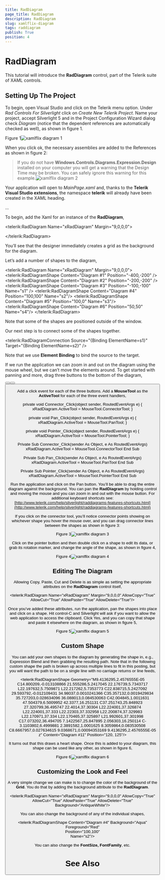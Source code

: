 ```yaml
---
title: RadDiagram
page_title: RadDiagram
description: RadDiagram
slug: xamlflix-diagram
tags: raddiagram
publish: True
position: 4
---
```


# RadDiagram



This tutorial will introduce the __RadDiagram__ control, part of the Telerik suite of XAML controls.   

## Setting Up The Project

To begin, open Visual Studio and click on the Telerik menu option.  Under *Rad Controls For Silverlight* click on *Create New Telerik Project*.  Name your project, accept Silverlight 5 and in the Project Configuration Wizard dialog check *Diagram* (notice that the dependent references are automatically checked as well), as shown in figure 1.

Figure 1![xamlflix diagram 1](images/xamlflix_diagram_1.png)

When you click ok, the necessary assemblies are added to the References as shown in figure 2:

>If you do not have __Windows.Controls.Diagrams.Expression.Design__ installed on your computer you will get a warning that the Design Time may be broken.  You can safely ignore this warning for this example.![xamlflix diagram 2](images/xamlflix_diagram_2.png)

Your application will open to *MainPage.xaml* and, thanks to the __Telerik Visual Studio extensions__, the namespace __telerik__ will already have been created in the XAML heading.

	
<UserControl x:Class="RadBarCode.GettingStarted.MainPage"
		xmlns="http://schemas.microsoft.com/winfx/2006/xaml/presentation" 
		xmlns:x="http://schemas.microsoft.com/winfx/2006/xaml"
		xmlns:d="http://schemas.microsoft.com/expression/blend/2008" 
		xmlns:mc="http://schemas.openxmlformats.org/markup-compatibility/2006"
		xmlns:telerik="http://schemas.telerik.com/2008/xaml/presentation"
		mc:Ignorable="d" d:DesignWidth="640" d:DesignHeight="480">
	...
</UserControl>	
		  



To begin, add the Xaml for an instance of the __RadDiagram__,

	
<telerik:RadDiagram Name="xRadDiagram" Margin="9,0,0,0">
            
</telerik:RadDiagram>
		  



You’ll see that the designer immediately creates a grid as the background for the diagram.

Let’s add a number of shapes to the diagram,

	
<telerik:RadDiagram Name="xRadDiagram" Margin="9,0,0,0">
    <telerik:RadDiagramShape Content="Diagram #1" Position="-400,-200" />
    <telerik:RadDiagramShape Content="Diagram #2" Position="-200,-200" />
    <telerik:RadDiagramShape Content="Diagram #3" Position="-100,-100" Name="s1" />
    <telerik:RadDiagramShape Content="Diagram #4" Position="100,100"  Name="s2"/>
    <telerik:RadDiagramShape Content="Diagram #5" Position="100,0"  Name="s3"/>
    <telerik:RadDiagramShape Content="Diagram #6" Position="50,50"  Name="s4"/>
</telerik:RadDiagram>
		  



Note that some of the shapes are positioned outside of the window.

Our next step is to connect some of the shapes together.

	
<telerik:RadDiagramConnection 
		 Source="{Binding ElementName=s1}" Target="{Binding ElementName=s2}" />
		  



Note that we use __Element Binding__ to bind the source to the target.

If we run the application we can zoom in and out on the diagram using the mouse wheel, but we can’t move the elements around. To get started with panning and more, drag three buttons to the bottom of the diagram,

	
<Button Content="Connector" 
		Height="23" 
		HorizontalAlignment="Left" 
		Margin="29,437,0,0" 
		Name="Connector" 
		VerticalAlignment="Top" 
		Width="75" 
		Click="Connector_Click" />
<Button Content="Pan" 
		Height="23" 
		HorizontalAlignment="Left" 
		Margin="110,437,0,0" 
		Name="Pan" 
		VerticalAlignment="Top" 
		Width="75" 
		Click="Pan_Click" />
<Button Content="Pointer" 
		Height="23" 
		HorizontalAlignment="Left" 
		Margin="191,437,0,0" 
		Name="Pointer" 
		VerticalAlignment="Top" 
		Width="75" 
		Click="Pointer_Click" />
		  



Add a click event for each of the three buttons.  Add a __MouseTool__ as the __ActiveTool__ for each of the three event handlers,

	
private void Connector_Click(object sender, RoutedEventArgs e)
{
    xRadDiagram.ActiveTool = MouseTool.ConnectorTool;
}

private void Pan_Click(object sender, RoutedEventArgs e)
{
    xRadDiagram.ActiveTool = MouseTool.PanTool;
}

private void Pointer_Click(object sender, RoutedEventArgs e)
{
    xRadDiagram.ActiveTool = MouseTool.PointerTool;
}
		  



	
Private Sub Connector_Click(sender As Object, e As RoutedEventArgs)
	xRadDiagram.ActiveTool = MouseTool.ConnectorTool
End Sub

Private Sub Pan_Click(sender As Object, e As RoutedEventArgs)
	xRadDiagram.ActiveTool = MouseTool.PanTool
End Sub

Private Sub Pointer_Click(sender As Object, e As RoutedEventArgs)
	xRadDiagram.ActiveTool = MouseTool.PointerTool
End Sub		  
		  



Run the application and click on the Pan button. You’ll be able to drag the entire diagram against the background.  You can pan the __RadDiagram__ by holding control and moving the mouse and you can zoom in and out with the mouse button.  For additional keyboard shortcuts see:
		[http://www.telerik.com/help/silverlight/raddiagrams-features-shortcuts.html](http://www.telerik.com/help/silverlight/raddiagrams-features-shortcuts.html)

If you click on the connector tool, you’ll notice connector points showing on whichever shape you hover the mouse over, and you can drag connector lines between the shapes as shown in figure 3:

Figure 3![xamlflix diagram 3](images/xamlflix_diagram_3.png)

Click on the pointer button and then double click on a shape to edit its data, or grab its rotation marker, and change the angle of the shape, as shown in figure 4,

Figure 4![xamlflix diagram 4](images/xamlflix_diagram_4.png)

## Editing The Diagram

Allowing Copy, Paste, Cut and Delete is as simple as setting the appropriate attributes on the __RadDiagram__ control itself,

	
<telerik:RadDiagram 
		 Name="xRadDiagram" 
		 Margin="9,0,0,0"
		 AllowCopy="True"
		 AllowCut="True"
		 AllowPaste="True"
		 AllowDelete="True"/>
		  



Once you’ve added these attributes, run the application, pan the shapes into place and click on a shape.  Hit control-C and Silverlight will ask if you want to allow the web application to access the clipboard. Click Yes, and you can copy that shape and paste it elsewhere on the diagram, as shown in figure 5,

Figure 5![xamlflix diagram 5](images/xamlflix_diagram_5.png)

## Custom Shape 

You can add your own shapes to the diagram by generating the shape in, e.g., Expression Blend and then grabbing the resulting path.  Note that in the following custom shape the path is broken up across multiple lines to fit in this posting, but you will want the path to be on a single line with no carriage returns or line feeds,

	
<telerik:RadDiagramShape 
	Geometry="M9.4136295,2.4576555E-05 C14.800209,-0.013108866 21.555286,5.2417045 22.176739,5.7343717
	L22.197632,5.7509871 L22.217262,5.7353773 C22.838715,5.2427092 29.593792,-0.012109431 34.98037,0.0010241366
	C35.357132,0.0019429834 35.727203,0.028634096 36.088013,0.084530063 C42.004845,1.0011631 47.504379,6.5009952
	42.3377,16.251131 C37.251743,25.848923 27.320799,36.495747 22.4014,37.30304 L22.224001,37.326874 L22.224001,37.333
	L22.22303,37.332958 L22.200874,37.329983 L22.170971,37.334 L22.170465,37.325897 L21.992601,37.301998 C17.073202,36.494705
	7.1422567,25.847895 2.056303,16.250114 C-3.1103802,6.4999881 2.3891582,1.0001625 8.3059864,0.083530508
	C8.6667957,0.027634615 9.0368671,0.00094353169 9.4136295,2.4576555E-05 z" 
	Content="Diagram #11" 
	Position="120, 125"/>  		 
		  



It turns out that this draws a heart shape.  Once this is added to your diagram, this shape can be used like any other, as shown in figure 6,

Figure 6![xamlflix diagram 6](images/xamlflix_diagram_6.png)

## Customizing the Look and Feel

A very simple change we can make is to change the color of the background of the __Grid__. You do that by adding the background attribute to the __RadDiagram__.

	
<telerik:RadDiagram Name="xRadDiagram" 
					Margin="9,0,0,0"
					AllowCopy="True"
					AllowCut="True"
					AllowPaste="True"
					AllowDelete="True"
					Background="AntiqueWhite"/>
		  



You can also change the background of any of the individual shapes,

	
<telerik:RadDiagramShape Content="Diagram #4" 
						 Background="Aqua" 
						 Foreground="Red"  
						 Position="100,100"  
						 Name="s2"/>		  
		  



You can also change the __FontSize, FontFamily__, etc.

# See Also
